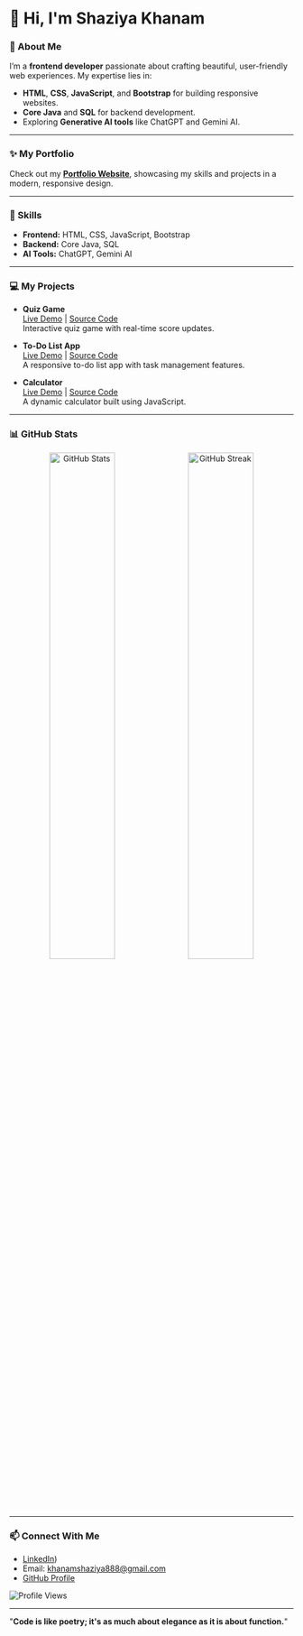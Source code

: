  # 👋 Hi, I'm Shaziya Khanam

### 🌟 About Me
I’m a **frontend developer** passionate about crafting beautiful, user-friendly web experiences. My expertise lies in:
- **HTML**, **CSS**, **JavaScript**, and **Bootstrap** for building responsive websites.
- **Core Java** and **SQL** for backend development.
- Exploring **Generative AI tools** like ChatGPT and Gemini AI.

---

### ✨ My Portfolio
Check out my [**Portfolio Website**](https://shaziya-personal-portfolio.netlify.app), showcasing my skills and projects in a modern, responsive design.

---

### 🚀 Skills
- **Frontend:** HTML, CSS, JavaScript, Bootstrap  
- **Backend:** Core Java, SQL  
- **AI Tools:** ChatGPT, Gemini AI  

---

### 💻 My Projects
- **Quiz Game**  
  [Live Demo](https://quizgame-master.netlify.app) | [Source Code](https://github.com/ShaziyaKhanam888/Quiz_Game_Web_App)  
  Interactive quiz game with real-time score updates.

- **To-Do List App**  
  [Live Demo](https://mark-todo-list.netlify.app) | [Source Code](https://github.com/ShaziyaKhanam888/To-Do-List)  
  A responsive to-do list app with task management features.

- **Calculator**  
  [Live Demo](https://simple-calculator-2024.netlify.app) | [Source Code](https://github.com/ShaziyaKhanam888/Calculator)  
  A dynamic calculator built using JavaScript.
---

### 📊 GitHub Stats
<p align="center">
  <img src="https://github-readme-stats.vercel.app/api?username=ShaziyaKhanam888&show_icons=true&theme=calm" alt="GitHub Stats" width="48%" />
  <img src="https://github-readme-streak-stats.herokuapp.com/?user=ShaziyaKhanam888&theme=calm" alt="GitHub Streak" width="48%" />
</p>

---

### 📫 Connect With Me
- [LinkedIn](https://www.linkedin.com/in/shaziya-khanam-26ba48258/))
- Email: [khanamshaziya888@gmail.com](mailto:khanamshaziya888@gmail.com)
- [GitHub Profile](https://github.com/ShaziyaKhanam888)  

![Profile Views](https://komarev.com/ghpvc/?username=ShaziyaKhanam888&color=blue&style=flat)

---

"**Code is like poetry; it's as much about elegance as it is about function.**"
